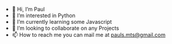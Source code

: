- 👋 Hi, I’m Paul
- 👀 I’m interested in Python
- 🌱 I’m currently learning some Javascript
- 💞️ I’m looking to collaborate on any Projects
- 📫 How to reach me you can mail me at pauls.mts@gmail.com

<!---
I started my programming career as a VB6 programmer in 1996, and began to learn new languages like C# and Python (Self Tough).
--->
